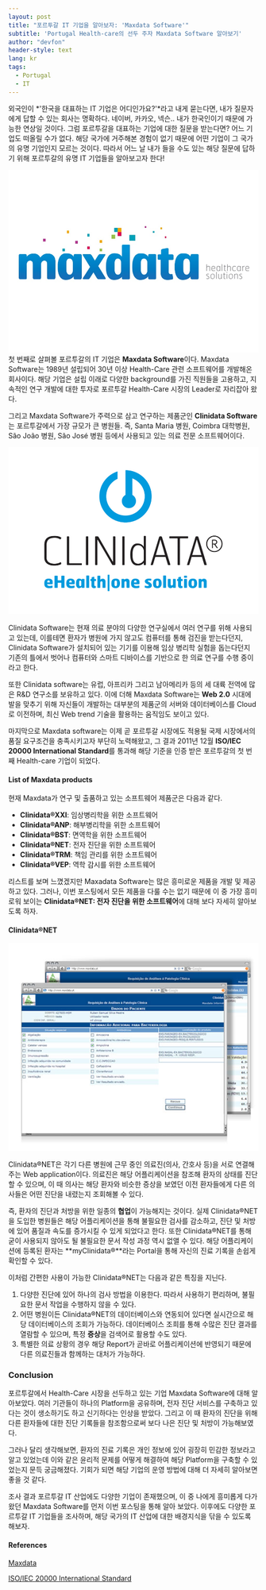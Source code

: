 ```yaml
---
layout: post
title: "포르투갈 IT 기업을 알아보자: 'Maxdata Software'"
subtitle: 'Portugal Health-care의 선두 주자 Maxdata Software 알아보기'
author: "devfon"
header-style: text
lang: kr
tags:
  - Portugal
  - IT
---
```


외국인이 *'한국을 대표하는 IT 기업은 어디인가요?'*라고 내게 묻는다면, 내가 질문자에게 답할 수 있는 회사는 명확하다. 네이버, 카카오, 넥슨.. 내가 한국인이기 때문에 가능한 연상일 것이다. 그럼 포르투갈을 대표하는 기업에 대한 질문을 받는다면? 어느 기업도 떠올릴 수가 없다. 해당 국가에 거주해본 경험이 없기 때문에 어떤 기업이 그 국가의 유명 기업인지 모르는 것이다. 따라서 어느 날 내가 들을 수도 있는 해당 질문에 답하기 위해 포르투갈의 유명 IT 기업들을 알아보고자 한다!

![](/img/in-post/Maxdata_logo.jpg)
첫 번째로 살펴볼 포르투갈의 IT 기업은 **Maxdata Software**이다. Maxdata Software는 1989년 설립되어 30년 이상 Health-Care 관련 소프트웨어를 개발해온 회사이다. 해당 기업은 설립 이래로 다양한 background를 가진 직원들을 고용하고, 지속적인 연구 개발에 대한 투자로 포르투갈 Health-Care 시장의 Leader로 자리잡아 왔다. 

그리고 Maxdata Software가 주력으로 삼고 연구하는 제품군인 **Clinidata Software**는 포르투갈에서 가장 규모가 큰 병원들. 즉, Santa Maria 병원, Coimbra 대학병원, São João 병원, São José 병원 등에서 사용되고 있는 의료 전문 소프트웨어이다.

![](/img/in-post/clinidata.jpg)

Clinidata Software는 현재 의료 분야의 다양한 연구실에서 여러 연구를 위해 사용되고 있는데, 이를테면 환자가 병원에 가지 않고도 컴퓨터를 통해 검진을 받는다던지, Clinidata Software가 설치되어 있는 기기를 이용해 임상 병리학 실험을 돕는다던지 기존의 틀에서 벗어나 컴퓨터와 스마트 디바이스를 기반으로 한 의료 연구를 수행 중이라고 한다.

또한 Clinidata software는 유럽, 아프리카 그리고 남아메리카 등의 세 대륙 전역에 많은 R&D 연구소를 보유하고 있다. 이에 더해 Maxdata Software는 **Web 2.0** 시대에 발을 맞추기 위해 자신들이 개발하는 대부분의 제품군의 서버와 데이터베이스를 Cloud로 이전하며, 최신 Web trend 기술을 활용하는 움직임도 보이고 있다.

마지막으로 Maxdata software는 이제 곧 포르투갈 시장에도 적용될 국제 시장에서의 품질 요구조건을 충족시키고자 부단히 노력해왔고, 그 결과 2011년 12월 **ISO/IEC 20000 International Standard**를 통과해 해당 기준을 인증 받은 포르투갈의 첫 번째 Health-care 기업이 되었다.

#### List of Maxdata products
현재 Maxdata가 연구 및 출품하고 있는 소프트웨어 제품군은 다음과 같다.

- **Clinidata®XXI**: 임상병리학을 위한 소프트웨어
- **Clinidata®ANP**: 해부병리학을 위한 소프트웨어
- **Clinidata®BST**: 면역학을 위한 소프트웨어
- **Clinidata®NET**: 전자 진단을 위한 소프트웨어
- **Clinidata®TRM**: 책임 관리를 위한 소프트웨어
- **Clinidata®VEP**: 역학 감시를 위한 소프트웨어

리스트를 보며 느꼈겠지만 Maxadata Software는 많은 흥미로운 제품을 개발 및 제공하고 있다. 그러나, 이번 포스팅에서 모든 제품을 다룰 수는 없기 때문에 이 중 가장 흥미로워 보이는 **Clinidata®NET: 전자 진단을 위한 소프트웨어**에 대해 보다 자세히 알아보도록 하자.

#### Clinidata®NET
![](/img/in-post/clininet.jpg)

Clinidata®NET은 각기 다른 병원에 근무 중인 의료진(의사, 간호사 등)을 서로 연결해주는 Web application이다. 의료진은 해당 어플리케이션을 참조해 환자의 상태를 진단할 수 있으며, 이 때 의사는 해당 환자와 비슷한 증상을 보였던 이전 환자들에게 다른 의사들은 어떤 진단을 내렸는지 조회해볼 수 있다.

즉, 환자의 진단과 처방을 위한 일종의 **협업**이 가능해지는 것이다. 실제 Clinidata®NET을 도입한 병원들은 해당 어플리케이션을 통해 불필요한 검사를 감소하고, 진단 및 처방에 있어 품질과 속도를 증가시킬 수 있게 되었다고 한다. 또한 Clinidata®NET를 통해 굳이 사용되지 않아도 될 불필요한 문서 작성 과정 역시 없앨 수 있다. 해당 어플리케이션에 등록된 환자는 **myClinidata®**라는 Portal을 통해 자신의 진료 기록을 손쉽게 확인할 수 있다.

이처럼 간편한 사용이 가능한 Clinidata®NET는 다음과 같은 특징을 지닌다.

1. 다양한 진단에 있어 하나의 검사 방법을 이용한다. 따라서 사용하기 편리하며, 불필요한 문서 작업을 수행하지 않을 수 있다.
2. 어떤 병원이든 Clinidata®NET의 데이터베이스와 연동되어 있다면 실시간으로 해당 데이터베이스의 조회가 가능하다. 데이터베이스 조희를 통해 수많은 진단 결과를 열람할 수 있으며, 특정 **증상**을 검색어로 활용할 수도 있다.
3. 특별한 의료 상황의 경우 해당 Report가 곧바로 어플리케이션에 반영되기 때문에 다른 의료진들과 함께하는 대처가 가능하다.


### Conclusion
포르투갈에서 Health-Care 시장을 선두하고 있는 기업 Maxdata Software에 대해 알아보았다. 여러 기관들이 하나의 Platform을 공유하며, 전자 진단 서비스를 구축하고 있다는 것이 생소하기도 하고 신기하다는 인상을 받았다. 그리고 이 때 환자의 진단을 위해 다른 환자들에 대한 진단 기록들을 참조함으로써 보다 나은 진단 및 처방이 가능해보였다.

그러나 달리 생각해보면, 환자의 진료 기록은 개인 정보에 있어 굉장히 민감한 정보라고 알고 있었는데 이와 같은 윤리적 문제를 어떻게 해결하여 해당 Platform을 구축할 수 있었는지 문득 궁금해졌다. 기회가 되면 해당 기업의 운영 방법에 대해 더 자세히 알아보면 좋을 것 같다.

조사 결과 포르투갈 IT 산업에도 다양한 기업이 존재했으며, 이 중 나에게 흥미롭게 다가왔던 Maxdata Software를 먼저 이번 포스팅을 통해 알아 보았다. 이후에도 다양한 포르투갈 IT 기업들을 조사하며, 해당 국가의 IT 산업에 대한 배경지식을 닦을 수 있도록 해보자.

#### References
[Maxdata](http://www.maxdata.pt/pt)

[ISO/IEC 20000 International Standard](https://apmg-international.com/product/iso-20000)